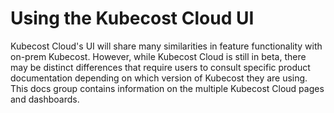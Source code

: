 # Using the Kubecost Cloud UI

Kubecost Cloud's UI will share many similarities in feature functionality with on-prem Kubecost. However, while Kubecost Cloud is still in beta, there may be distinct differences that require users to consult specific product documentation depending on which version of Kubecost they are using. This docs group contains information on the multiple Kubecost Cloud pages and dashboards.
